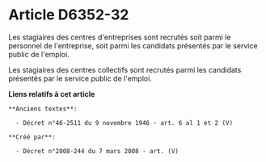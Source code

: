 # Article D6352-32

Les stagiaires des centres d'entreprises sont recrutés soit parmi le personnel de l'entreprise, soit parmi les candidats
présentés par le service public de l'emploi.

Les stagiaires des centres collectifs sont recrutés parmi les candidats présentés par le service public de l'emploi.

**Liens relatifs à cet article**

	**Anciens textes**:

	  - Décret n°46-2511 du 9 novembre 1946 - art. 6 al 1 et 2 (V)

	**Créé par**:

	  - Décret n°2008-244 du 7 mars 2008 - art. (V)
